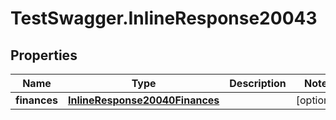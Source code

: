 # TestSwagger.InlineResponse20043

## Properties

Name | Type | Description | Notes
------------ | ------------- | ------------- | -------------
**finances** | [**InlineResponse20040Finances**](InlineResponse20040Finances.md) |  | [optional] 


